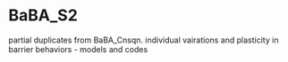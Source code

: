 # BaBA_S2
partial duplicates from BaBA_Cnsqn.
individual vairations and plasticity in barrier behaviors - models and codes
